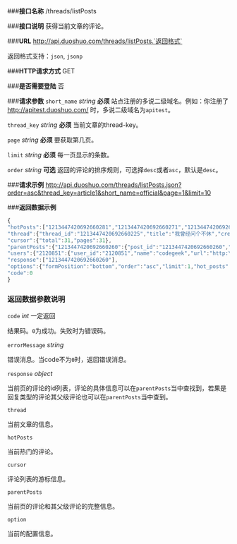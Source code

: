 ###**接口名称**
/threads/listPosts 

###**接口说明**
获得当前文章的评论。

###**URL**
http://api.duoshuo.com/threads/listPosts.`返回格式`

返回格式支持：`json`, `jsonp`

###**HTTP请求方式**
GET

###**是否需要登陆**
否

###**请求参数**
`short_name` *string*  **必须**
 站点注册的多说二级域名。例如：你注册了 http://apitest.duoshuo.com/ 时，多说二级域名为`apitest`。

`thread_key` *string*  **必须**
当前文章的thread-key。

`page` *string*  **必须**
要获取第几页。

`limit` *string*  **必须**
每一页显示的条数。

`order` *string*  **可选**
返回的评论的排序规则，可选择`desc`或者`asc`，默认是`desc`。



###**请求示例**
http://api.duoshuo.com/threads/listPosts.json?order=asc&thread_key=article1&short_name=official&page=1&limit=10

###**返回数据示例**

```javascript
{
"hotPosts":["1213447420692660281","1213447420692660271","1213447420692660261"],
"thread":{"thread_id":"1213447420692660225","title":"我曾经问个不休","created_at":"2014-07-07T15:08:26+08:00","thread_key":"article1","url":"http:\/\/test.com","likes":1,"dislikes":0,"comments":50,"reposts":0,"views":0,"weibo_reposts":35,"qqt_reposts":0,"excerpt":"","agent":"general","user_vote":1},
"cursor":{"total":31,"pages":31},
"parentPosts":{"1213447420692660260":{"post_id":"1213447420692660260","thread_id":"1213447420692660225","status":"approved","source":"duoshuo","author_id":2120851,"author_key":null,"message":"what?","created_at":"2014-07-07T15:09:18+08:00","likes":1,"reports":0,"privileges":{"delete":true,"moderate":true},"type":"","parent_id":0,"root_id":0,"comments":0,"reposts":0,"agent":"Mozilla\/5.0 (Windows NT 6.1; WOW64; rv:30.0) Gecko\/20100101 Firefox\/30.0","parents":[],"author":{"user_id":"2120851","name":"codegeek","url":"http:\/\/weibo.com\/1891991231","avatar_url":"http:\/\/tp4.sinaimg.cn\/1891991231\/50\/5663654316\/1","threads":0,"comments":38,"social_uid":{"weibo":"1891991231"}},"children":[{"post_id":"1213447420692660278","thread_id":"1213447420692660225","status":"approved","source":"duoshuo","author_id":2120851,"author_key":null,"message":"hello kitty.","created_at":"2014-07-11T12:37:12+08:00","likes":0,"reports":0,"privileges":{"delete":true,"moderate":true},"type":"","parent_id":"1213447420692660260","root_id":"1213447420692660260","comments":0,"reposts":0,"agent":"Mozilla\/5.0 (Windows NT 6.1; WOW64) AppleWebKit\/537.36 (KHTML, like Gecko) Chrome\/35.0.1916.153 Safari\/537.36","parents":["1213447420692660260"],"author":{"user_id":"2120851","name":"codegeek","url":"http:\/\/weibo.com\/1891991231","avatar_url":"http:\/\/tp4.sinaimg.cn\/1891991231\/50\/5663654316\/1","threads":0,"comments":38,"social_uid":{"weibo":"1891991231"}}}],"childrenArray":["1213447420692660278"]},"1213447420692660278":{"post_id":"1213447420692660278","thread_id":"1213447420692660225","status":"approved","source":"duoshuo","author_id":2120851,"author_key":null,"message":"hello kitty.","created_at":"2014-07-11T12:37:12+08:00","likes":0,"reports":0,"privileges":{"delete":true,"moderate":true},"type":"","parent_id":"1213447420692660260","root_id":"1213447420692660260","comments":0,"reposts":0,"agent":"Mozilla\/5.0 (Windows NT 6.1; WOW64) AppleWebKit\/537.36 (KHTML, like Gecko) Chrome\/35.0.1916.153 Safari\/537.36","parents":["1213447420692660260"],"author":{"user_id":"2120851","name":"codegeek","url":"http:\/\/weibo.com\/1891991231","avatar_url":"http:\/\/tp4.sinaimg.cn\/1891991231\/50\/5663654316\/1","threads":0,"comments":38,"social_uid":{"weibo":"1891991231"}}},"1213447420692660281":{"post_id":"1213447420692660281","thread_id":"1213447420692660225","status":"approved","source":"duoshuo","author_id":8051531,"author_key":"0","message":"刚回酒店","created_at":"2014-07-18T15:04:20+08:00","likes":2,"reports":0,"privileges":{"delete":true,"moderate":true},"type":"","parent_id":0,"root_id":0,"comments":0,"reposts":0,"agent":"","parents":[],"author":{"name":"fourblockadmin","avatar_url":null,"url":""}},"1213447420692660271":{"post_id":"1213447420692660271","thread_id":"1213447420692660225","status":"approved","source":"duoshuo","author_id":0,"author_key":"0","message":"官方的观点是发的发的所发生的","created_at":"2014-07-09T18:27:53+08:00","likes":2,"reports":0,"privileges":{"delete":true,"moderate":true},"type":"","parent_id":0,"root_id":0,"comments":0,"reposts":0,"agent":"Mozilla\/5.0 (Windows NT 6.1; WOW64) AppleWebKit\/537.36 (KHTML, like Gecko) Chrome\/35.0.1916.153 Safari\/537.36","parents":[],"author":{"name":"我能","avatar_url":null,"url":null}},"1213447420692660261":{"post_id":"1213447420692660261","thread_id":"1213447420692660225","status":"approved","source":"duoshuo","author_id":2120851,"author_key":null,"message":"hello","created_at":"2014-07-07T15:09:24+08:00","likes":2,"reports":0,"privileges":{"delete":true,"moderate":true},"type":"","parent_id":0,"root_id":0,"comments":0,"reposts":0,"agent":"Mozilla\/5.0 (Windows NT 6.1; WOW64; rv:30.0) Gecko\/20100101 Firefox\/30.0","parents":[],"author":{"user_id":"2120851","name":"codegeek","url":"http:\/\/weibo.com\/1891991231","avatar_url":"http:\/\/tp4.sinaimg.cn\/1891991231\/50\/5663654316\/1","threads":0,"comments":38,"social_uid":{"weibo":"1891991231"}}}},
"users":{"2120851":{"user_id":"2120851","name":"codegeek","url":"http:\/\/weibo.com\/1891991231","avatar_url":"http:\/\/tp4.sinaimg.cn\/1891991231\/50\/5663654316\/1","threads":0,"comments":38,"social_uid":{"weibo":"1891991231"}}},
"response":["1213447420692660260"],
"options":{"formPosition":"bottom","order":"asc","limit":1,"hot_posts":3,"max_depth":5,"show_context":false,"like_thread_enabled":true,"parse_html_enabled":false,"show_weibo":true,"show_qqt":true,"show_reposts":true,"deny_anonymous":false,"auth_in_win":true,"require_guest_email":true,"require_guest_url":false,"use_smilies":true,"use_images":false,"poweredby_text":"七大洲旅游网正在使用多说","mzadx_id":null,"message":"","source":"duoshuo"},
"code":0
}
```

### **返回数据参数说明**
`code` *int* 一定返回

结果码。`0`为成功。失败时为错误码。

`errorMessage` *string*

错误消息。当code不为`0`时，返回错误消息。

`response` *object* 

当前页的评论的id列表，评论的具体信息可以在`parentPosts`当中查找到，若果是回复类型的评论其父级评论也可以在`parentPosts`当中查到。

`thread`  

当前文章的信息。

`hotPosts`    

当前热门的评论。

`cursor`

评论列表的游标信息。

`parentPosts`    

当前页的评论和其父级评论的完整信息。        

`option`      

当前的配置信息。
